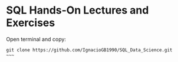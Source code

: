 # SQL Hands-On Lectures and Exercises


Open terminal and copy:

~~~~
git clone https://github.com/IgnacioGB1990/SQL_Data_Science.git
~~~
